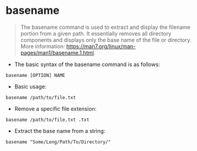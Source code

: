 # basename

> The basename command is used to extract and display the filename portion from a given path.
> It essentially removes all directory components and displays only the base name of the file or directory.
> More information: <https://man7.org/linux/man-pages/man1/basename.1.html>.

- The basic syntax of the basename command is as follows:

`basename [OPTION] NAME`
   
- Basic usage:

`basename /path/to/file.txt`

- Remove a specific file extension:

`basename /path/to/file.txt .txt`

- Extract the base name from a string:

`basename "Some/Long/Path/To/Directory/"`
